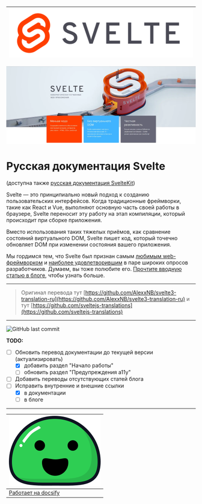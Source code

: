 
|![icon](_media/svelte-logo-horizontal.svg)|
|--|
![logo](_media/svelte.webp)

# Русская документация Svelte

(доступна также [русская документация SvelteKit](https://romkar.github.io/sveltekit-docs-rus/))

Svelte — это принципиально новый подход к созданию пользовательских интерфейсов. Когда традиционные фреймворки, такие как React и Vue, выполняют основную часть своей работы в браузере, Svelte переносит эту работу на этап компиляции, который происходит при сборке приложения.

Вместо использования таких тяжелых приёмов, как сравнение состояний виртуального DOM, Svelte пишет код, который точечно обновляет DOM при изменении состояния вашего приложения.

Мы гордимся тем, что Svelte был признан самым [любимым web-фреймворком](https://insights.stackoverflow.com/survey/2021#section-most-loved-dreaded-and-wanted-web-frameworks) и [наиболее удовлетворившим](https://2020.stateofjs.com/en-US/technologies/front-end-frameworks/) в паре широких опросов разработчиков. Думаем, вы тоже полюбите его. [Прочтите вводную статью в блоге](/blog/2019-04-22-svelte-3-rethinking-reactivity), чтобы узнать больше.


---

> Оригинал перевода тут [https://github.com/AlexxNB/svelte3-translation-ru](https://github.com/AlexxNB/svelte3-translation-ru)
и тут [https://github.com/sveltejs-translations](https://github.com/sveltejs-translations)

---
![GitHub last commit](https://img.shields.io/github/last-commit/Romkar/svelte-docs-rus?color=FF3E00&style=flat-square)

**TODO:**
- [ ] Обновить перевод документации до текущей версии (актуализировать)
    - [x] добавить раздел "Начало работы"
    - [ ] обновить раздел "Предупреждения a11y"
- [ ] Добавить переводы отсутствующих статей блога
- [ ] Исправить внутренние и внешние ссылки
    - [x] в документации
    - [ ] в блоге

---
|![icon_docsify](_media/icon_docsify.svg)|
|--|
|[Работает на docsify](https://docsify.js.org)|
